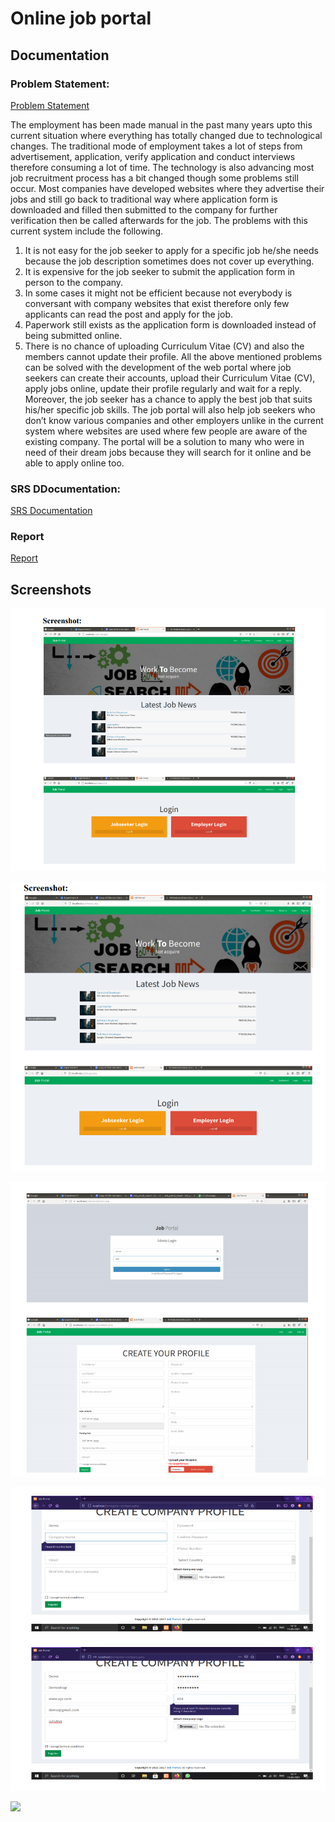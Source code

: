 # Online job portal 

## Documentation

### Problem Statement:
[Problem Statement](https://github.com/RanakJaiswar/online_job_portal/blob/main/documentation/problem%20starement.pdf)

The employment has been made manual in the past many years upto this current 
situation where everything has totally changed due to technological changes. The 
traditional mode of employment takes a lot of steps from advertisement,
application, verify application and conduct interviews therefore consuming a lot 
of time. The technology is also advancing most job recruitment process has a bit 
changed though some problems still occur. Most companies have developed 
websites where they advertise their jobs and still go back to traditional way where 
application form is downloaded and filled then submitted to the company for 
further verification then be called afterwards for the job. The problems with this 
current system include the following.
1. It is not easy for the job seeker to apply for a specific job he/she needs 
because the job description sometimes does not cover up everything.
2. It is expensive for the job seeker to submit the application form in person 
to the company.
3. In some cases it might not be efficient because not everybody is conversant 
with company websites that exist therefore only few applicants can read 
the post and apply for the job.
4. Paperwork still exists as the application form is downloaded instead of 
being submitted online.
5. There is no chance of uploading Curriculum Vitae (CV) and also the 
members cannot update their profile.
All the above mentioned problems can be solved with the development of the web 
portal where job seekers can create their accounts, upload their Curriculum Vitae 
(CV), apply jobs online, update their profile regularly and wait for a reply.
Moreover, the job seeker has a chance to apply the best job that suits his/her 
specific job skills. The job portal will also help job seekers who don’t know 
various companies and other employers unlike in the current system where 
websites are used where few people are aware of the existing company. The 
portal will be a solution to many who were in need of their dream jobs because 
they will search for it online and be able to apply online too.


### SRS DDocumentation:
[SRS Documentation](https://github.com/RanakJaiswar/online_job_portal/blob/main/documentation/SRS.pdf)

### Report
[Report](https://github.com/RanakJaiswar/online_job_portal/blob/main/documentation/Job_portal_report.pdf)

## Screenshots
![](https://github.com/RanakJaiswar/online_job_portal/blob/main/img/p1.png)

![](https://github.com/RanakJaiswar/online_job_portal/blob/main/img/p2.png)

![](https://github.com/RanakJaiswar/online_job_portal/blob/main/img/p3.png)

![](https://github.com/RanakJaiswar/online_job_portal/blob/main/img/p4.png)

![](https://github.com/RanakJaiswar/online_job_portal/blob/main/img/p.png)
